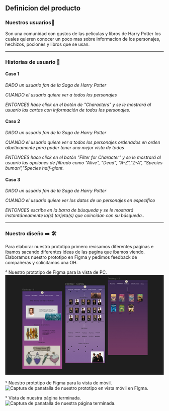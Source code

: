 ## Definicion del producto

### Nuestros usuarios🚀

Son una comunidad con gustos de las peliculas y libros de Harry Potter los cuales quieren conocer un poco mas sobre informacion de los personajes, hechizos, pociones y libros que se usan.
***
### Historias de usuario 📌

<h4><b>Caso 1</b></h4>

*DADO un usuario fan de la Saga de Harry Potter*

*CUANDO el usuario quiere ver a todos los personajes*

*ENTONCES hace click en el botón de "Characters" y se le mostrará al usuario las cartas con información de todos los personajes.*

<h4><b>Caso 2</b></h4>

*DADO un usuario fan de la Saga de Harry Potter*

*CUANDO el usuario quiere ver a todos los personajes ordenados en orden albeticamente para poder tener una mejor vista de todos*

*ENTONCES hace click en el botón "Filter for Character" y se le mostrará al usuario las opciones de filtrado como "Alive", "Dead", "A-Z","Z-A", "Species buman","Species  half-giant.*


<h4><b>Caso 3</b></h4>

*DADO un usuario fan de la Saga de Harry Potter*

*CUANDO el usuario quiere ver los datos de un personajes en específico*

*ENTONCES escribe en la barra de búsqueda y se le mostrará instantáneamente la(s) tarjeta(s) que coincidan con su búsqueda..*
***
### Nuestro diseño ✒️ 🛠️

Para elaborar nuestro prototipo primero revisamos diferentes paginas e ibamos sacando diferentes ideas de las pagina que ibamos viendo. Elaboramos nuestro prototipo en Figma y pedimos feedback de compañeras y solicitamos una OH.

° Nuestro prototipo de Figma para la vista de PC.
<img src="prototipo-de-figma.png" alt="Captura de panatalla de nuestro prototipo en Figma."/>

° Nuestro prototipo de Figma para la vista de móvil.
<img src="captura-de-prototipo-vista-de-móvil.png" alt="Captura de panatalla de nuestro prototipo en vista móvil en Figma."/>

° Vista de nuestra página terminada.
<img src="captura-página-terminada.png" alt="Captura de panatalla de nuestra página terminada."/>

